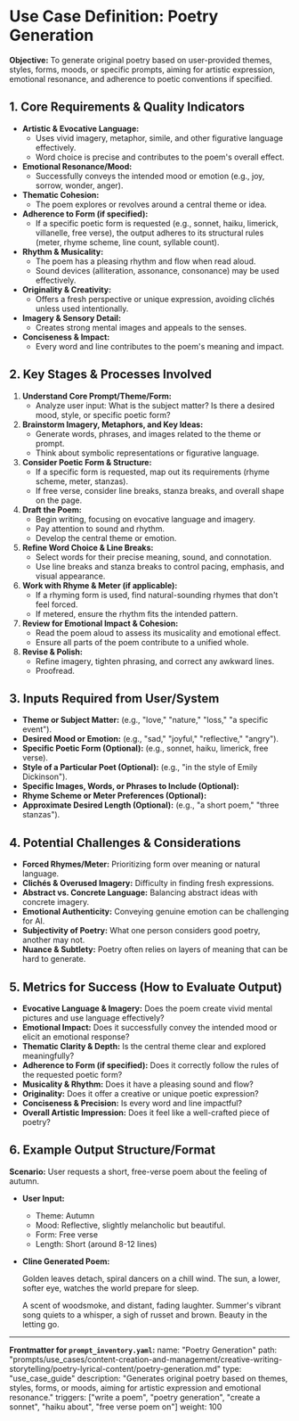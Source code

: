 # Use Case Definition: Poetry Generation

**Objective:** To generate original poetry based on user-provided themes, styles, forms, moods, or specific prompts, aiming for artistic expression, emotional resonance, and adherence to poetic conventions if specified.

## 1. Core Requirements & Quality Indicators

*   **Artistic & Evocative Language:**
    *   Uses vivid imagery, metaphor, simile, and other figurative language effectively.
    *   Word choice is precise and contributes to the poem's overall effect.
*   **Emotional Resonance/Mood:**
    *   Successfully conveys the intended mood or emotion (e.g., joy, sorrow, wonder, anger).
*   **Thematic Cohesion:**
    *   The poem explores or revolves around a central theme or idea.
*   **Adherence to Form (if specified):**
    *   If a specific poetic form is requested (e.g., sonnet, haiku, limerick, villanelle, free verse), the output adheres to its structural rules (meter, rhyme scheme, line count, syllable count).
*   **Rhythm & Musicality:**
    *   The poem has a pleasing rhythm and flow when read aloud.
    *   Sound devices (alliteration, assonance, consonance) may be used effectively.
*   **Originality & Creativity:**
    *   Offers a fresh perspective or unique expression, avoiding clichés unless used intentionally.
*   **Imagery & Sensory Detail:**
    *   Creates strong mental images and appeals to the senses.
*   **Conciseness & Impact:**
    *   Every word and line contributes to the poem's meaning and impact.

## 2. Key Stages & Processes Involved

1.  **Understand Core Prompt/Theme/Form:**
    *   Analyze user input: What is the subject matter? Is there a desired mood, style, or specific poetic form?
2.  **Brainstorm Imagery, Metaphors, and Key Ideas:**
    *   Generate words, phrases, and images related to the theme or prompt.
    *   Think about symbolic representations or figurative language.
3.  **Consider Poetic Form & Structure:**
    *   If a specific form is requested, map out its requirements (rhyme scheme, meter, stanzas).
    *   If free verse, consider line breaks, stanza breaks, and overall shape on the page.
4.  **Draft the Poem:**
    *   Begin writing, focusing on evocative language and imagery.
    *   Pay attention to sound and rhythm.
    *   Develop the central theme or emotion.
5.  **Refine Word Choice & Line Breaks:**
    *   Select words for their precise meaning, sound, and connotation.
    *   Use line breaks and stanza breaks to control pacing, emphasis, and visual appearance.
6.  **Work with Rhyme & Meter (if applicable):**
    *   If a rhyming form is used, find natural-sounding rhymes that don't feel forced.
    *   If metered, ensure the rhythm fits the intended pattern.
7.  **Review for Emotional Impact & Cohesion:**
    *   Read the poem aloud to assess its musicality and emotional effect.
    *   Ensure all parts of the poem contribute to a unified whole.
8.  **Revise & Polish:**
    *   Refine imagery, tighten phrasing, and correct any awkward lines.
    *   Proofread.

## 3. Inputs Required from User/System

*   **Theme or Subject Matter:** (e.g., "love," "nature," "loss," "a specific event").
*   **Desired Mood or Emotion:** (e.g., "sad," "joyful," "reflective," "angry").
*   **Specific Poetic Form (Optional):** (e.g., sonnet, haiku, limerick, free verse).
*   **Style of a Particular Poet (Optional):** (e.g., "in the style of Emily Dickinson").
*   **Specific Images, Words, or Phrases to Include (Optional):**
*   **Rhyme Scheme or Meter Preferences (Optional):**
*   **Approximate Desired Length (Optional):** (e.g., "a short poem," "three stanzas").

## 4. Potential Challenges & Considerations

*   **Forced Rhymes/Meter:** Prioritizing form over meaning or natural language.
*   **Clichés & Overused Imagery:** Difficulty in finding fresh expressions.
*   **Abstract vs. Concrete Language:** Balancing abstract ideas with concrete imagery.
*   **Emotional Authenticity:** Conveying genuine emotion can be challenging for AI.
*   **Subjectivity of Poetry:** What one person considers good poetry, another may not.
*   **Nuance & Subtlety:** Poetry often relies on layers of meaning that can be hard to generate.

## 5. Metrics for Success (How to Evaluate Output)

*   **Evocative Language & Imagery:** Does the poem create vivid mental pictures and use language effectively?
*   **Emotional Impact:** Does it successfully convey the intended mood or elicit an emotional response?
*   **Thematic Clarity & Depth:** Is the central theme clear and explored meaningfully?
*   **Adherence to Form (if specified):** Does it correctly follow the rules of the requested poetic form?
*   **Musicality & Rhythm:** Does it have a pleasing sound and flow?
*   **Originality:** Does it offer a creative or unique poetic expression?
*   **Conciseness & Precision:** Is every word and line impactful?
*   **Overall Artistic Impression:** Does it feel like a well-crafted piece of poetry?

## 6. Example Output Structure/Format
**Scenario:** User requests a short, free-verse poem about the feeling of autumn.
*   **User Input:**
    *   Theme: Autumn
    *   Mood: Reflective, slightly melancholic but beautiful.
    *   Form: Free verse
    *   Length: Short (around 8-12 lines)

*   **Cline Generated Poem:**

    Golden leaves detach,
    spiral dancers on a chill wind.
    The sun, a lower, softer eye,
    watches the world prepare for sleep.

    A scent of woodsmoke,
    and distant, fading laughter.
    Summer's vibrant song
    quiets to a whisper,
    a sigh of russet and brown.
    Beauty in the letting go.

---
**Frontmatter for `prompt_inventory.yaml`:**
name: "Poetry Generation"
path: "prompts/use_cases/content-creation-and-management/creative-writing-storytelling/poetry-lyrical-content/poetry-generation.md"
type: "use_case_guide"
description: "Generates original poetry based on themes, styles, forms, or moods, aiming for artistic expression and emotional resonance."
triggers: ["write a poem", "poetry generation", "create a sonnet", "haiku about", "free verse poem on"]
weight: 100
